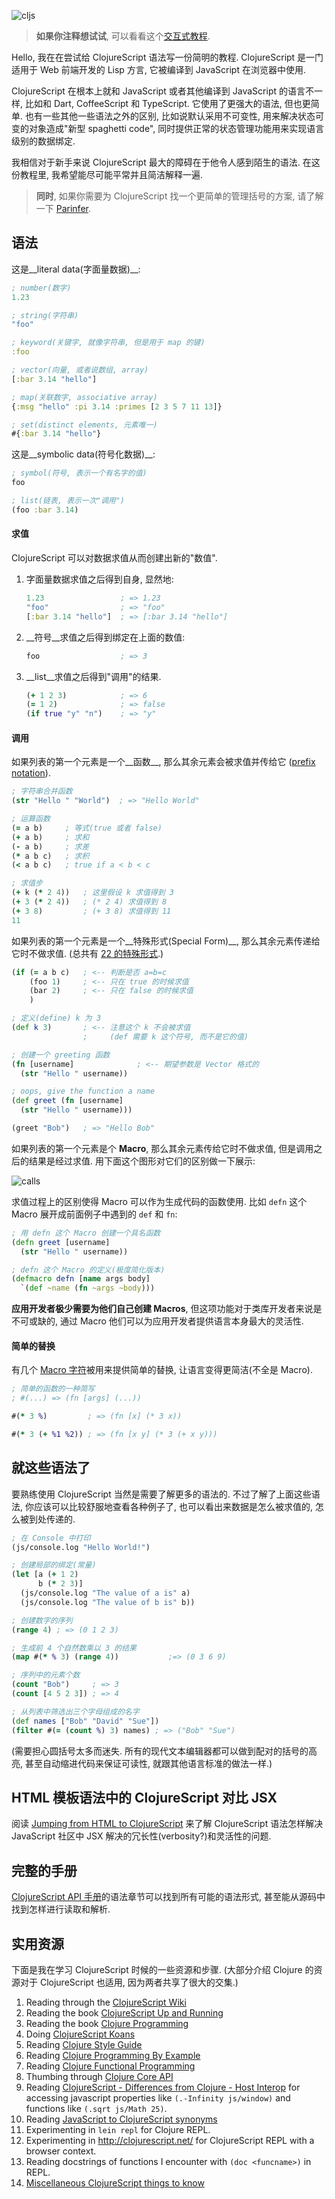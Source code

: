![cljs](img/cljs.png)

> __如果你注释想试试__, 可以看看这个[交互式教程](http://chimeces.com/cljs-browser-repl/).

Hello, 我在在尝试给 ClojureScript 语法写一份简明的教程.
ClojureScript 是一门适用于 Web 前端开发的 Lisp 方言, 它被编译到 JavaScript 在浏览器中使用.

ClojureScript 在根本上就和 JavaScript 或者其他编译到 JavaScript 的语言不一样, 比如和 Dart, CoffeeScript 和 TypeScript.
它使用了更强大的语法, 但也更简单. 也有一些其他一些语法之外的区别,
比如说默认采用不可变性, 用来解决状态可变的对象造成"新型 spaghetti code",
同时提供正常的状态管理功能用来实现语言级别的数据绑定.

我相信对于新手来说 ClojureScript 最大的障碍在于他令人感到陌生的语法.
在这份教程里, 我希望能尽可能平常并且简洁解释一遍.

> __同时__, 如果你需要为 ClojureScript 找一个更简单的管理括号的方案, 请了解一下 [Parinfer].

[Parinfer]:http://shaunlebron.github.io/parinfer/

## 语法

这是__literal data(字面量数据)__:

```clj
; number(数字)
1.23

; string(字符串)
"foo"

; keyword(关键字, 就像字符串, 但是用于 map 的键)
:foo

; vector(向量, 或者说数组, array)
[:bar 3.14 "hello"]

; map(关联数字, associative array)
{:msg "hello" :pi 3.14 :primes [2 3 5 7 11 13]}

; set(distinct elements, 元素唯一)
#{:bar 3.14 "hello"}
```

这是__symbolic data(符号化数据)__:

```clj
; symbol(符号, 表示一个有名字的值)
foo

; list(链表, 表示一次"调用")
(foo :bar 3.14)
```

#### 求值

ClojureScript 可以对数据求值从而创建出新的"数值".

1. 字面量数据求值之后得到自身, 显然地:

    ```clj
    1.23                 ; => 1.23
    "foo"                ; => "foo"
    [:bar 3.14 "hello"]  ; => [:bar 3.14 "hello"]
    ```

1. __符号__求值之后得到绑定在上面的数值:

    ```clj
    foo                  ; => 3
    ```

1. __list__求值之后得到"调用"的结果.

    ```clj
    (+ 1 2 3)            ; => 6
    (= 1 2)              ; => false
    (if true "y" "n")    ; => "y"
    ```

#### 调用

如果列表的第一个元素是一个__函数__, 那么其余元素会被求值并传给它 ([prefix notation](http://en.wikipedia.org/wiki/Polish_notation)).

```clj
; 字符串合并函数
(str "Hello " "World")  ; => "Hello World"

; 运算函数
(= a b)     ; 等式(true 或者 false)
(+ a b)     ; 求和
(- a b)     ; 求差
(* a b c)   ; 求积
(< a b c)   ; true if a < b < c

; 求值步
(+ k (* 2 4))   ; 这里假设 k 求值得到 3
(+ 3 (* 2 4))   ; (* 2 4) 求值得到 8
(+ 3 8)         ; (+ 3 8) 求值得到 11
11
```

如果列表的第一个元素是一个__特殊形式(Special Form)__, 那么其余元素传递给它时不做求值.
(总共有 [22 的特殊形式](https://clojure.org/reference/special_forms).)

```clj
(if (= a b c)   ; <-- 判断是否 a=b=c
    (foo 1)     ; <-- 只在 true 的时候求值
    (bar 2)     ; <-- 只在 false 的时候求值
    )

; 定义(define) k 为 3
(def k 3)       ; <-- 注意这个 k 不会被求值
                ;     (def 需要 k 这个符号, 而不是它的值)

; 创建一个 greeting 函数
(fn [username]              ; <-- 期望参数是 Vector 格式的
  (str "Hello " username))

; oops, give the function a name
(def greet (fn [username]
  (str "Hello " username)))

(greet "Bob")   ; => "Hello Bob"
```

如果列表的第一个元素是个 __Macro__, 那么其余元素传给它时不做求值,
但是调用之后的结果是经过求值. 用下面这个图形对它们的区别做一下展示:

![calls](img/calls.png)

求值过程上的区别使得 Macro 可以作为生成代码的函数使用.
比如 `defn` 这个 Macro 展开成前面例子中遇到的 `def` 和 `fn`:

```clj
; 用 defn 这个 Macro 创建一个具名函数
(defn greet [username]
  (str "Hello " username))

; defn 这个 Macro 的定义(极度简化版本)
(defmacro defn [name args body]
  `(def ~name (fn ~args ~body)))
```

__应用开发者极少需要为他们自己创建 Macros__, 但这项功能对于类库开发者来说是不可或缺的,
通过 Macro 他们可以为应用开发者提供语言本身最大的灵活性.

#### 简单的替换

有几个 [Macro 字符](http://clojure.org/reader#The%20Reader--Macro%20characters)被用来提供简单的替换, 让语言变得更简洁(不全是 Macro).

```clj
; 简单的函数的一种简写
; #(...) => (fn [args] (...))

#(* 3 %)         ; => (fn [x] (* 3 x))

#(* 3 (+ %1 %2)) ; => (fn [x y] (* 3 (+ x y)))
```

## 就这些语法了

要熟练使用 ClojureScript 当然是需要了解更多的语法的.
不过了解了上面这些语法, 你应该可以比较舒服地查看各种例子了,
也可以看出来数据是怎么被求值的, 怎么被到处传递的.

```clj
; 在 Console 中打印
(js/console.log "Hello World!")

; 创建局部的绑定(常量)
(let [a (+ 1 2)
      b (* 2 3)]
  (js/console.log "The value of a is" a)
  (js/console.log "The value of b is" b))

; 创建数字的序列
(range 4) ; => (0 1 2 3)

; 生成前 4 个自然数乘以 3 的结果
(map #(* % 3) (range 4))           ;=> (0 3 6 9)

; 序列中的元素个数
(count "Bob")     ; => 3
(count [4 5 2 3]) ; => 4

; 从列表中筛选出三个字母组成的名字
(def names ["Bob" "David" "Sue"])
(filter #(= (count %) 3) names) ; => ("Bob" "Sue")
```

(需要担心圆括号太多而迷失. 所有的现代文本编辑器都可以做到配对的括号的高亮, 甚至自动缩进代码来保证可读性, 就跟其他语言标准的做法一样.)

## HTML 模板语法中的 ClojureScript 对比 JSX

阅读 [Jumping from HTML to ClojureScript](https://github.com/shaunlebron/jumping-from-html-to-clojurescript) 来了解 ClojureScript 语法怎样解决 JavaScript 社区中 JSX 解决的冗长性(verbosity?)和灵活性的问题.

[Jumping from HTML to ClojureScript]:https://github.com/shaunlebron/jumping-from-html-to-clojurescript
[JSX]:https://facebook.github.io/react/docs/jsx-in-depth.html

## 完整的手册

[ClojureScript API 手册]的语法章节可以找到所有可能的语法形式, 甚至能从源码中找到怎样进行读取和解析.

[syntax section]:https://github.com/cljsinfo/cljs-api-docs/blob/catalog/INDEX.md#syntax
[ClojureScript API 手册]:http://cljs.github.io/api

## 实用资源

下面是我在学习 ClojureScript 时候的一些资源和步骤. (大部分介绍 Clojure 的资源对于 ClojureScript 也适用, 因为两者共享了很大的交集.)

1. Reading through the [ClojureScript Wiki](https://github.com/clojure/clojurescript/wiki)
1. Reading the book [ClojureScript Up and Running](http://synrc.com/publications/cat/Functional%20Languages/Clojure/Oreilly.ClojureScript.Up.and.Running.Oct.2012.pdf)
1. Reading the book [Clojure Programming](http://bit.ly/clojurebook)
1. Doing [ClojureScript Koans](http://clojurescriptkoans.com)
1. Reading [Clojure Style Guide](https://github.com/bbatsov/clojure-style-guide)
1. Reading [Clojure Programming By Example](http://en.wikibooks.org/wiki/Clojure_Programming/By_Example)
1. Reading [Clojure Functional Programming](http://clojure.org/functional_programming)
1. Thumbing through [Clojure Core API](http://clojure.github.io/clojure/clojure.core-api.html)
1. Reading [ClojureScript - Differences from Clojure - Host Interop](https://github.com/clojure/clojurescript/wiki/Differences-from-Clojure#wiki-host-interop) for accessing javascript properties like `(.-Infinity js/window)` and functions like `(.sqrt js/Math 25)`.
1. Reading [JavaScript to ClojureScript synonyms](http://kanaka.github.io/clojurescript/web/synonym.html)
1. Experimenting in `lein repl` for Clojure REPL.
1. Experimenting in <http://clojurescript.net/> for ClojureScript REPL with a browser context.
1. Reading docstrings of functions I encounter with `(doc <funcname>)` in REPL.
1. [Miscellaneous ClojureScript things to know](https://github.com/shaunlebron/ClojureSheet#clojurescript-stuff)

